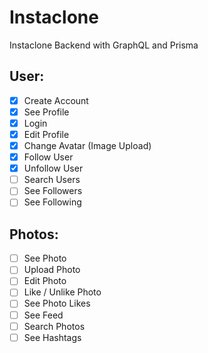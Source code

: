 # Instaclone

Instaclone Backend with GraphQL and Prisma

## User:

- [x] Create Account
- [x] See Profile
- [x] Login 
- [x] Edit Profile
- [x] Change Avatar (Image Upload)
- [x] Follow User
- [x] Unfollow User
- [ ] Search Users
- [ ] See Followers
- [ ] See Following

## Photos:

- [ ] See Photo
- [ ] Upload Photo
- [ ] Edit Photo
- [ ] Like / Unlike Photo
- [ ] See Photo Likes
- [ ] See Feed
- [ ] Search Photos
- [ ] See Hashtags
